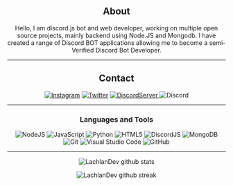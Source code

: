 <div align="center">
  
## About
Hello, I am discord.js bot and web developer, working on multiple open source projects, mainly backend using Node.JS and Mongodb. I have created a range of Discord BOT applications allowing me to become a semi-Verified Discord Bot Developer.

-------------------

## Contact
<a href="https://www.instagram.com/akacannon/">![Instagram](https://img.shields.io/badge/akacannon-%23E4405F.svg?style=for-the-badge&logo=Instagram&logoColor=white)</a> <a href="https://twitter.com/neverbecannon">![Twitter](https://img.shields.io/badge/neverbecannon-%231DA1F2.svg?style=for-the-badge&logo=Twitter&logoColor=white)</a> <a href="https://discord.com/invite/9pyfPz65wc">![DiscordServer](https://img.shields.io/discord/587842272167723028?label=Discord%20Server&logo=Discord&colorB=5865F2&style=for-the-badge&logoColor=white)
</a> ![Discord](https://img.shields.io/badge/akacannon%238821-%237289DA.svg?style=for-the-badge&logo=discord&logoColor=white)

-------------------

### Languages and Tools  
![NodeJS](https://img.shields.io/badge/node.js-%2343853D.svg?style=for-the-badge&logo=node.js&logoColor=white) ![JavaScript](https://img.shields.io/badge/javascript-%23323330.svg?style=for-the-badge&logo=javascript&logoColor=%23F7DF1E) ![Python](https://img.shields.io/badge/python-%2314354C.svg?style=for-the-badge&logo=python&logoColor=white) ![HTML5](https://img.shields.io/badge/html5-%23E34F26.svg?style=for-the-badge&logo=html5&logoColor=white) ![DiscordJS](https://img.shields.io/badge/discord.js-%232C3454.svg?style=for-the-badge&logo=Discord&logoColor=Blue)  ![MongoDB](https://img.shields.io/badge/MongoDB-%234ea94b.svg?style=for-the-badge&logo=mongodb&logoColor=white) ![Git](https://img.shields.io/badge/git-%23F05033.svg?style=for-the-badge&logo=git&logoColor=white) ![Visual Studio Code](https://img.shields.io/badge/VisualStudioCode-0078d7.svg?style=for-the-badge&logo=visual-studio-code&logoColor=white) ![GitHub](https://img.shields.io/badge/github-%23121011.svg?style=for-the-badge&logo=github&logoColor=white)
  
-------------------
  
![LachlanDev github stats](https://github-readme-stats.vercel.app/api?username=akacannon&show_icons=true&theme=radical&count_private=true&include_all_commits=true)

![LachlanDev github streak](https://github-readme-streak-stats.herokuapp.com/?user=akacannon&theme=radical&include_all_commits=true&count_private=true)

 <div>

